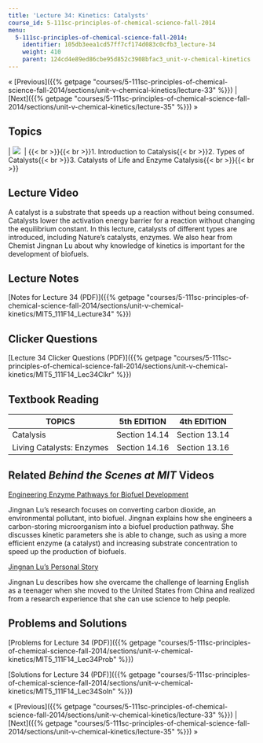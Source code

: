 ```yaml
---
title: 'Lecture 34: Kinetics: Catalysts'
course_id: 5-111sc-principles-of-chemical-science-fall-2014
menu:
  5-111sc-principles-of-chemical-science-fall-2014:
    identifier: 105db3eea1cd57ff7cf174d083c0cfb3_lecture-34
    weight: 410
    parent: 124cd4e89ed86cbe95d852c3908bfac3_unit-v-chemical-kinetics
---
```

« [Previous]({{% getpage "courses/5-111sc-principles-of-chemical-science-fall-2014/sections/unit-v-chemical-kinetics/lecture-33" %}}) | [Next]({{% getpage "courses/5-111sc-principles-of-chemical-science-fall-2014/sections/unit-v-chemical-kinetics/lecture-35" %}}) »

Topics
------

| ![](https://open-learning-course-data-ci.s3.amazonaws.com/5-111sc-principles-of-chemical-science-fall-2014/eaea9b909de37c8ffd2db1ed6bd199cd_Lecture_34.jpg)  | {{< br >}}{{< br >}}1.  Introduction to Catalysis{{< br >}}2.  Types of Catalysts{{< br >}}3.  Catalysts of Life and Enzyme Catalysis{{< br >}}{{< br >}} 

Lecture Video
-------------

A catalyst is a substrate that speeds up a reaction without being consumed. Catalysts lower the activation energy barrier for a reaction without changing the equilibrium constant. In this lecture, catalysts of different types are introduced, including Nature’s catalysts, enzymes. We also hear from Chemist Jingnan Lu about why knowledge of kinetics is important for the development of biofuels.

Lecture Notes
-------------

[Notes for Lecture 34 (PDF)]({{% getpage "courses/5-111sc-principles-of-chemical-science-fall-2014/sections/unit-v-chemical-kinetics/MIT5_111F14_Lecture34" %}})

Clicker Questions
-----------------

[Lecture 34 Clicker Questions (PDF)]({{% getpage "courses/5-111sc-principles-of-chemical-science-fall-2014/sections/unit-v-chemical-kinetics/MIT5_111F14_Lec34Clkr" %}})

Textbook Reading
----------------

| TOPICS | 5th EDITION | 4th EDITION |
| --- | --- | --- |
| Catalysis | Section 14.14 | Section 13.14 |
| Living Catalysts: Enzymes | Section 14.16 | Section 13.16 

Related _Behind the Scenes at MIT_ Videos
-----------------------------------------

[Engineering Enzyme Pathways for Biofuel Development](http://techtv.mit.edu/videos/24162-engineering-enzyme-pathways-for-biofuel-development)

Jingnan Lu’s research focuses on converting carbon dioxide, an environmental pollutant, into biofuel. Jingnan explains how she engineers a carbon-storing microorganism into a biofuel production pathway. She discusses kinetic parameters she is able to change, such as using a more efficient enzyme (a catalyst) and increasing substrate concentration to speed up the production of biofuels.

[Jingnan Lu’s Personal Story](http://techtv.mit.edu/videos/24161-jingnan-lu-s-personal-story)

Jingnan Lu describes how she overcame the challenge of learning English as a teenager when she moved to the United States from China and realized from a research experience that she can use science to help people.

Problems and Solutions
----------------------

[Problems for Lecture 34 (PDF)]({{% getpage "courses/5-111sc-principles-of-chemical-science-fall-2014/sections/unit-v-chemical-kinetics/MIT5_111F14_Lec34Prob" %}})

[Solutions for Lecture 34 (PDF)]({{% getpage "courses/5-111sc-principles-of-chemical-science-fall-2014/sections/unit-v-chemical-kinetics/MIT5_111F14_Lec34Soln" %}})

« [Previous]({{% getpage "courses/5-111sc-principles-of-chemical-science-fall-2014/sections/unit-v-chemical-kinetics/lecture-33" %}}) | [Next]({{% getpage "courses/5-111sc-principles-of-chemical-science-fall-2014/sections/unit-v-chemical-kinetics/lecture-35" %}}) »